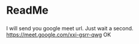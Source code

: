 # ReadMe
### 
I will send you google meet url. Just wait a second.
https://meet.google.com/xxi-gsrr-qwg
OK
